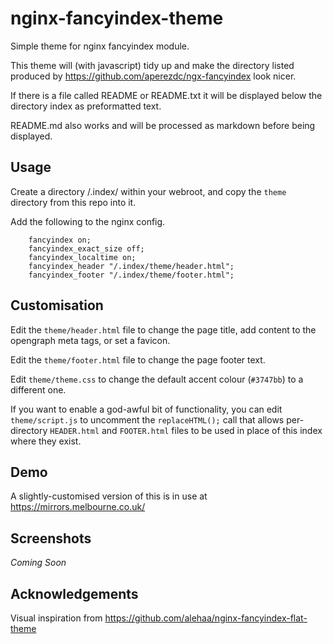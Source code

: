 # nginx-fancyindex-theme

Simple theme for nginx fancyindex module.

This theme will (with javascript) tidy up and make the directory listed produced by https://github.com/aperezdc/ngx-fancyindex look nicer.

If there is a file called README or README.txt it will be displayed below the directory index as preformatted text.

README.md also works and will be processed as markdown before being displayed.

## Usage

Create a directory /.index/ within your webroot, and copy the `theme` directory from this repo into it.

Add the following to the nginx config.

```
	fancyindex on;
	fancyindex_exact_size off;
	fancyindex_localtime on;
	fancyindex_header "/.index/theme/header.html";
	fancyindex_footer "/.index/theme/footer.html";
```

## Customisation

Edit the `theme/header.html` file to change the page title, add content to the opengraph meta tags, or set a favicon.

Edit the `theme/footer.html` file to change the page footer text.

Edit `theme/theme.css` to change the default accent colour (`#3747bb`) to a different one.

If you want to enable a god-awful bit of functionality, you can edit `theme/script.js` to uncomment the `replaceHTML();` call that allows per-directory `HEADER.html` and `FOOTER.html` files to be used in place of this index where they exist.

## Demo

A slightly-customised version of this is in use at https://mirrors.melbourne.co.uk/

## Screenshots

_Coming Soon_

## Acknowledgements

Visual inspiration from https://github.com/alehaa/nginx-fancyindex-flat-theme
